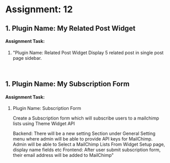 # Assignment: 12
## 1. Plugin Name: My Related Post Widget
#### Assignment Task:
<ol>
<li>
"Plugin Name: Related Post Widget
Display 5 related post in single post page sidebar.
</li>
</ol>
<br>

## 1. Plugin Name: My Subscription Form
#### Assignment Task:
<ol>
<li>
Plugin Name: Subscription Form

Create a Subscription form which will subscribe users to a mailchimp lists using Theme Widget API

Backend: There will be a new setting Section under General Setting menu where admin will be able to provide API keys for MailChimp. Admin will be able to Select a MailChimp Lists From Widget Setup page, display name fields etc
Frontend: After user submit subscription form, their email address will be added to MailChimp"
</li>
</ol>
<br>
